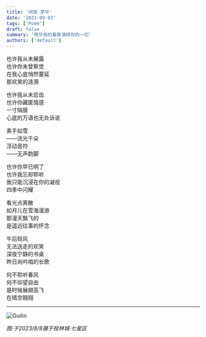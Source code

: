 ```yaml
---
title: '闲笔·梦华'
date: '2023-09-03'
tags: ['Poem']
draft: false
summary: '用华丽的篇章演绎你的一切'
authors: ['default']
---
```


也许我从未展露  
也许你未曾察觉  
在我心底悄然蔓延  
那欢笑的涟漪

也许我从未启齿  
也许你藏匿情感  
一寸隔膜  
心底的万语也无处诉说

素手如雪  
——流光千朵  
浮动音符  
——无声韵脚  


也许你早已明了  
也许我忘却聆听  
我只能沉浸在你的凝视  
四季中闪耀  


看光点离散  
如月儿在雪海漫游  
那漫天飘飞的  
是遥远往事的怀念  

午后轻风  
无法送走的欢笑  
深夜宁静的书桌  
昨日尚吟唱的长歌

何不聆听春风  
何不仰望自由  
是时候展翅高飞  
在晴空翱翔  

---

<!--![Guilin](/static/images/blog/202309/Poem_Dream_Hua/IMG20230808173732_20240607020058.jpg)-->
![Guilin](https://img30.360buyimg.com/myjd/jfs/t20270607/165868/13/45705/1949917/66632545F0327efde/177ac289aa4bd8f8.jpg)

_图·*于2023/8/8摄于桂林城·七星区*_  
